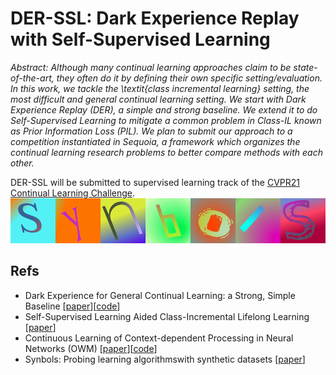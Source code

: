 # DER-SSL: Dark Experience Replay with Self-Supervised Learning
*Abstract: Although many continual learning approaches claim to be state-of-the-art, they often do it by defining their own specific setting/evaluation. In this work, we tackle the \textit{class incremental learning} setting, the most difficult and general continual learning setting. We start with Dark Experience Replay (DER), a simple and strong baseline. We extend it to do Self-Supervised Learning to mitigate a common problem in Class-IL known as Prior Information Loss (PIL). We plan to submit our approach to a competition instantiated in Sequoia, a framework which organizes the continual learning research problems to better compare methods with each other.*

DER-SSL will be submitted to supervised learning track of the [CVPR21 Continual Learning Challenge](https://eval.ai/web/challenges/challenge-page/829/overview). 
![Synbols](https://raw.githubusercontent.com/ElementAI/synbols/master/title.png "Synbols Dataset Samples")

## Refs
* Dark Experience for General Continual Learning: a Strong, Simple Baseline [[paper](https://arxiv.org/abs/2004.07211)][[code](https://github.com/aimagelab/mammoth)]
* Self-Supervised Learning Aided Class-Incremental Lifelong Learning [[paper](https://arxiv.org/abs/2006.05882)]
* Continuous Learning of Context-dependent Processing in Neural Networks (OWM) [[paper](https://arxiv.org/abs/1810.01256)][[code](https://github.com/beijixiong3510/OWM)]
* Synbols: Probing learning algorithmswith synthetic datasets [[paper](https://arxiv.org/abs/2009.06415)]
